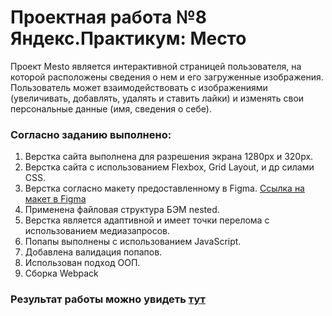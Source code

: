# Проектная работа №8 Яндекс.Практикум: Место
Проект Mesto является интерактивной страницей пользователя, на которой расположены сведения о нем и его загруженные изображения. Пользователь может взаимодействовать с изображениями (увеличивать, добавлять, удалять и ставить лайки) и изменять свои персональные данные (имя, сведения о себе).
### Согласно заданию выполнено:
1. Верстка сайта выполнена для разрешения экрана 1280px и 320px.
2. Верстка сайта с использованием Flexbox, Grid Layout, и др силами CSS.
3. Верстка согласно макету предоставленному в Figma.
[Ссылка на макет в Figma](https://www.figma.com/file/kRVLKwYG3d1HGLvh7JFWRT/JavaScript.-Sprint-6?node-id=0%3A1)
4. Применена файловая структура БЭМ nested.
5. Верстка является адаптивной и имеет точки перелома с использованием медиазапросов.
6. Попапы выполнены с использованием JavaScript.
7. Добавлена валидация попапов.
8. Использован подход ООП.
9. Сборка Webpack
​
​
​
### Результат работы можно увидеть [тут](https://lizabettt.github.io/mesto/)

